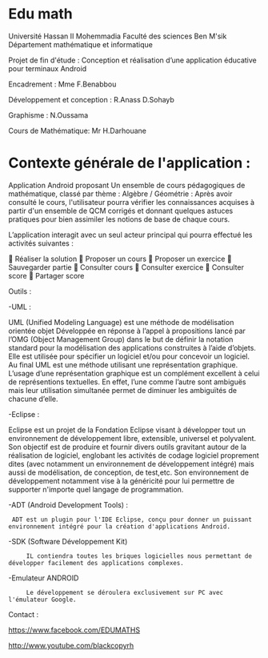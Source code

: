 Edu math
============================
Université Hassan II Mohemmadia 
Faculté des sciences Ben M'sik
Département mathématique et informatique

Projet de fin d'étude : Conception et réalisation d’une application éducative pour terminaux Android

Encadrement : 
Mme F.Benabbou

Développement et conception :
R.Anass
D.Sohayb

Graphisme :
N.Oussama

Cours de Mathématique:
Mr H.Darhouane



Contexte générale de l'application :
============================

Application Android proposant Un ensemble de cours pédagogiques de mathématique, classé par thème : Algèbre / Géométrie 
: Après avoir consulté le cours, l'utilisateur pourra vérifier les connaissances acquises à partir d'un ensemble de QCM
corrigés et donnant quelques astuces pratiques pour bien assimiler les notions de base de chaque cours.

L’application interagit avec un seul acteur principal qui pourra effectué les activités suivantes :
     
	Réaliser la solution
	Proposer un cours
	Proposer un exercice
	Sauvegarder partie
	Consulter cours
	Consulter exercice
	Consulter score
	Partager score


Outils :

 -UML :
 
 UML (Unified Modeling Language) est une méthode de modélisation orientée objet Développée en réponse à l’appel à propositions lancé par l’OMG (Object Management Group) dans le but de définir la notation standard pour la modélisation des applications construites à l’aide d’objets. Elle est utilisée pour spécifier un logiciel et/ou pour concevoir un logiciel. 
Au final UML est une méthode utilisant une représentation graphique. L’usage d’une représentation graphique est un complément excellent à celui de représentions textuelles. En effet, l’une comme l’autre sont ambiguës mais leur utilisation simultanée permet de diminuer les ambiguïtés de chacune d’elle.


 -Eclipse :

   Eclipse est un projet de la Fondation Eclipse visant à développer tout un environnement de développement libre, extensible, universel et polyvalent.
  Son objectif est de produire et fournir divers outils gravitant autour de la réalisation de logiciel, englobant les activités de codage logiciel proprement dites (avec notamment 
  un environnement de développement intégré) mais aussi de modélisation, de conception, de test,etc. Son environnement de développement notamment vise à la généricité pour lui permettre de supporter n'importe quel langage de programmation.
 
 -ADT (Android Development Tools) :
 
     ADT est un plugin pour l'IDE Eclipse, conçu pour donner un puissant environnement intégré pour la création d'applications Android.
 
 -SDK (Software Développement Kit)
 
         IL contiendra toutes les briques logicielles nous permettant de développer facilement des applications complexes.

-Emulateur ANDROID
 
         Le développement se déroulera exclusivement sur PC avec l'émulateur Google.
         

Contact :

   https://www.facebook.com/EDUMATHS

   http://www.youtube.com/blackcopyrh

